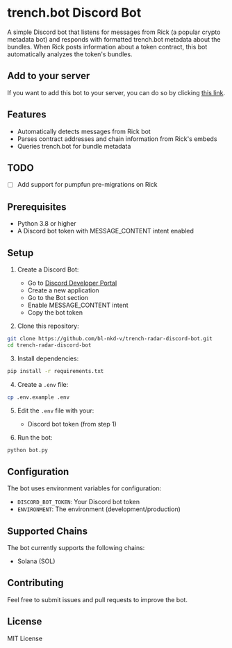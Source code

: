 # trench.bot Discord Bot

A simple Discord bot that listens for messages from Rick (a popular crypto metadata bot) and responds with formatted trench.bot metadata about the bundles. When Rick posts information about a token contract, this bot automatically analyzes the token's bundles.

## Add to your server

If you want to add this bot to your server, you can do so by clicking [this link](https://discord.com/oauth2/authorize?client_id=1334376887421505560).

## Features

- Automatically detects messages from Rick bot
- Parses contract addresses and chain information from Rick's embeds
- Queries trench.bot for bundle metadata

## TODO

- [ ] Add support for pumpfun pre-migrations on Rick

## Prerequisites

- Python 3.8 or higher
- A Discord bot token with MESSAGE_CONTENT intent enabled

## Setup

1. Create a Discord Bot:

   - Go to [Discord Developer Portal](https://discord.com/developers/applications)
   - Create a new application
   - Go to the Bot section
   - Enable MESSAGE_CONTENT intent
   - Copy the bot token

2. Clone this repository:

```bash
git clone https://github.com/bl-nkd-v/trench-radar-discord-bot.git
cd trench-radar-discord-bot
```

3. Install dependencies:

```bash
pip install -r requirements.txt
```

4. Create a `.env` file:

```bash
cp .env.example .env
```

5. Edit the `.env` file with your:

   - Discord bot token (from step 1)

6. Run the bot:

```bash
python bot.py
```

## Configuration

The bot uses environment variables for configuration:

- `DISCORD_BOT_TOKEN`: Your Discord bot token
- `ENVIRONMENT`: The environment (development/production)

## Supported Chains

The bot currently supports the following chains:

- Solana (SOL)

## Contributing

Feel free to submit issues and pull requests to improve the bot.

## License

MIT License
